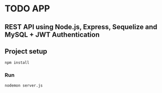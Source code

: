 # TODO APP
## REST API using Node.js, Express, Sequelize and MySQL + JWT Authentication
    
## Project setup
```
npm install
```

### Run
```
nodemon server.js
```
